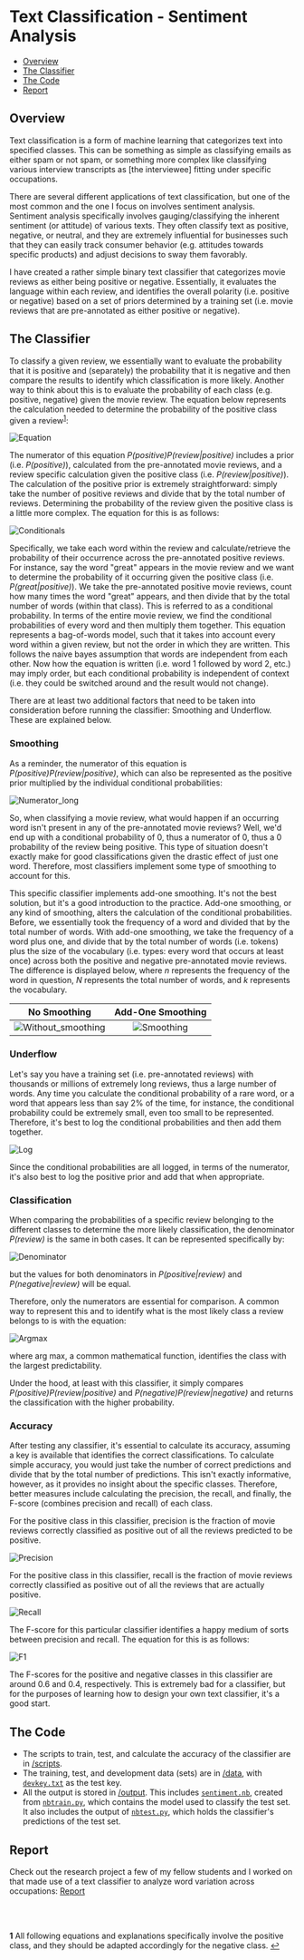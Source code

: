 
# Text Classification - Sentiment Analysis

* [Overview](#overview)
* [The Classifier](#the-classifier)
* [The Code](#the-Code)
* [Report](#report)

## Overview

Text classification is a form of machine learning that categorizes text into specified classes. This can be something as simple as classifying emails as either spam or not spam, or something more complex like classifying various interview transcripts as [the interviewee] fitting under specific occupations.

There are several different applications of text classification, but one of the most common and the one I focus on involves sentiment analysis. Sentiment analysis specifically involves gauging/classifying the inherent sentiment (or attitude) of various texts. They often classify text as positive, negative, or neutral, and they are extremely influential for businesses such that they can easily track consumer behavior (e.g. attitudes towards specific products) and adjust decisions to sway them favorably.

I have created a rather simple binary text classifier that categorizes movie reviews as either being positive or negative. Essentially, it evaluates the language within each review, and identifies the overall polarity (i.e. positive or negative) based on a set of priors determined by a training set (i.e. movie reviews that are pre-annotated as either positive or negative).

## The Classifier

To classify a given review, we essentially want to evaluate the probability that it is positive and (separately) the probability that it is negative and then compare the results to identify which classification is more likely. Another way to think about this is to evaluate the probability of each class (e.g. positive, negative) given the movie review. The equation below represents the calculation needed to determine the probability of the positive class given a review<sup id="ref1">[1](#foot1)</sup>:

![Equation](./images/eq1.PNG)

The numerator of this equation *P(positive)P(review|positive)* includes a prior (i.e. *P(positive)*), calculated from the pre-annotated movie reviews, and a review specific calculation given the positive class (i.e. *P(review|positive)*). The calculation of the positive prior is extremely straightforward: simply take the number of positive reviews and divide that by the total number of reviews. Determining the probability of the review given the positive class is a little more complex. The equation for this is as follows:

![Conditionals](./images/cond_prob.PNG)

Specifically, we take each word within the review and calculate/retrieve the probability of their occurrence across the pre-annotated positive reviews. For instance, say the word "great" appears in the movie review and we want to determine the probability of it occurring given the positive class (i.e. *P(great|positive)*). We take the pre-annotated positive movie reviews, count how many times the word "great" appears, and then divide that by the total number of words (within that class). This is referred to as a conditional probability. In terms of the entire movie review, we find the conditional probabilities of every word and then multiply them together. This equation represents a bag-of-words model, such that it takes into account every word within a given review, but not the order in which they are written. This follows the naive bayes assumption that words are independent from each other. Now how the equation is written (i.e. word 1 followed by word 2, etc.) may imply order, but each conditional probability is independent of context (i.e. they could be switched around and the result would not change).

There are at least two additional factors that need to be taken into consideration before running the classifier: Smoothing and Underflow. These are explained below.

### Smoothing

As a reminder, the numerator of this equation is *P(positive)P(review|positive)*, which can also be represented as the positive prior multiplied by the individual conditional probabilities:

![Numerator_long](./images/num2.PNG)

So, when classifying a movie review, what would happen if an occurring word isn't present in any of the pre-annotated movie reviews? Well, we'd end up with a conditional probability of 0, thus a numerator of 0, thus a 0 probability of the review being positive. This type of situation doesn't exactly make for good classifications given the drastic effect of just one word. Therefore, most classifiers implement some type of smoothing to account for this.

This specific classifier implements add-one smoothing. It's not the best solution, but it's a good introduction to the practice. Add-one smoothing, or any kind of smoothing, alters the calculation of the conditional probabilities. Before, we essentially took the frequency of a word and divided that by the total number of words. With add-one smoothing, we take the frequency of a word plus one, and divide that by the total number of words (i.e. tokens) plus the size of the vocabulary (i.e. types: every word that occurs at least once) across both the positive and negative pre-annotated movie reviews. The difference is displayed below, where *n* represents the frequency of the word in question, *N* represents the total number of words, and *k* represents the vocabulary.

No Smoothing                                                     |  Add-One Smoothing
:---------------------------------------------------------------:|:----------------------------------------------------:
![Without_smoothing](./images/no_smooth.PNG)                     |  ![Smoothing](./images/smooth.PNG)

### Underflow

Let's say you have a training set (i.e. pre-annotated reviews) with thousands or millions of extremely long reviews, thus a large number of words. Any time you calculate the conditional probability of a rare word, or a word that appears less than say 2% of the time, for instance, the conditional probability could be extremely small, even too small to be represented. Therefore, it's best to log the conditional probabilities and then add them together.

![Log](./images/log.PNG)

Since the conditional probabilities are all logged, in terms of the numerator, it's also best to log the positive prior and add that when appropriate.

### Classification

When comparing the probabilities of a specific review belonging to the different classes to determine the more likely classification, the denominator *P(review)* is the same in both cases. It can be represented specifically by:

![Denominator](./images/den.PNG)

but the values for both denominators in *P(positive|review)* and *P(negative|review)* will be equal.

Therefore, only the numerators are essential for comparison. A common way to represent this and to identify what is the most likely class a review belongs to is with the equation:

![Argmax](./images/argmax.PNG)

where arg max, a common mathematical function, identifies the class with the largest predictability.

Under the hood, at least with this classifier, it simply compares *P(positive)P(review|positive)* and *P(negative)P(review|negative)* and returns the classification with the higher probability.

### Accuracy

After testing any classifier, it's essential to calculate its accuracy, assuming a key is available that identifies the correct classifications. To calculate simple accuracy, you would just take the number of correct predictions and divide that by the total number of predictions. This isn't exactly informative, however, as it provides no insight about the specific classes. Therefore, better measures include calculating the precision, the recall, and finally, the F-score (combines precision and recall) of each class.

For the positive class in this classifier, precision is the fraction of movie reviews correctly classified as positive out of all the reviews predicted to be positive.

![Precision](./images/precision.PNG)

For the positive class in this classifier, recall is the fraction of movie reviews correctly classified as positive out of all the reviews that are actually positive.

![Recall](./images/recall.PNG)

The F-score for this particular classifier identifies a happy medium of sorts between precision and recall. The equation for this is as follows:

![F1](./images/f1.PNG)

The F-scores for the positive and negative classes in this classifier are around 0.6 and 0.4, respectively. This is extremely bad for a classifier, but for the purposes of learning how to design your own text classifier, it's a good start.

## The Code

 * The scripts to train, test, and calculate the accuracy of the classifier are in [/scripts](./scripts/).
 * The training, test, and development data (sets) are in [/data](./data/), with [`devkey.txt`](./data/devkey.txt) as the test key.
 * All the output is stored in [/output](./output/). This includes [`sentiment.nb`](./output/sentiment.nb), created from [`nbtrain.py`](./scripts/nbtrain.py), which contains the model used to classify the test set. It also includes the output of [`nbtest.py`](./scripts/nbtest.py), which holds the classifier's predictions of the test set.

## Report

Check out the research project a few of my fellow students and I worked on that made use of a text classifier to analyze word variation across occupations: [Report](./report.pdf)

 </br></br>

 <b id="foot1">1</b> All following equations and explanations specifically involve the positive class, and they should be adapted accordingly for the negative class. [↩](#ref1)
